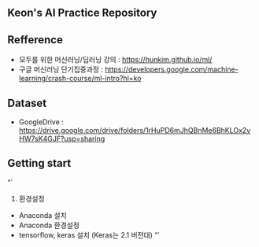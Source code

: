 Keon's AI Practice Repository
----------------------------

Refference
-------
* 모두를 위한 머신러닝/딥러닝 강의 : https://hunkim.github.io/ml/
* 구글 머신러닝 단기집중과정 : https://developers.google.com/machine-learning/crash-course/ml-intro?hl=ko

Dataset
-------
* GoogleDrive : https://drive.google.com/drive/folders/1rHuPD6mJhQBnMe6BhKLOx2vHW7sK4GJF?usp=sharing

Getting start
-------------
“`
 1. 환경설정
  - Anaconda 설치
  - Anaconda 환경설정 
  - tensorflow, keras 설치 (Keras는 2.1 버전대)
“`
